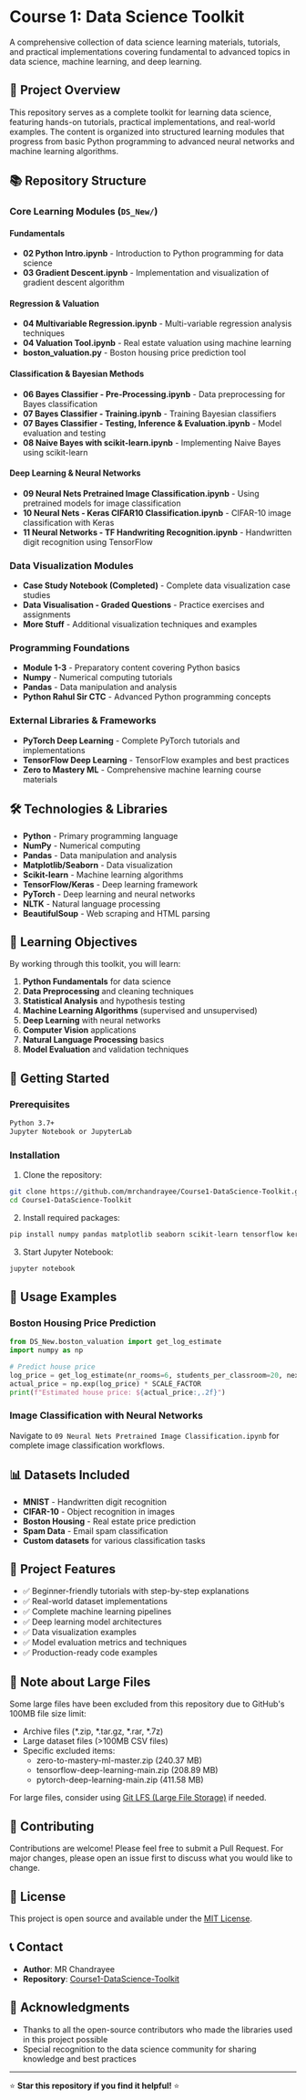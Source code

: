# Course 1: Data Science Toolkit

A comprehensive collection of data science learning materials, tutorials, and practical implementations covering fundamental to advanced topics in data science, machine learning, and deep learning.

## 🚀 Project Overview

This repository serves as a complete toolkit for learning data science, featuring hands-on tutorials, practical implementations, and real-world examples. The content is organized into structured learning modules that progress from basic Python programming to advanced neural networks and machine learning algorithms.

## 📚 Repository Structure

### Core Learning Modules (`DS_New/`)

#### **Fundamentals**
- **02 Python Intro.ipynb** - Introduction to Python programming for data science
- **03 Gradient Descent.ipynb** - Implementation and visualization of gradient descent algorithm

#### **Regression & Valuation**
- **04 Multivariable Regression.ipynb** - Multi-variable regression analysis techniques
- **04 Valuation Tool.ipynb** - Real estate valuation using machine learning
- **boston_valuation.py** - Boston housing price prediction tool

#### **Classification & Bayesian Methods**
- **06 Bayes Classifier - Pre-Processing.ipynb** - Data preprocessing for Bayes classification
- **07 Bayes Classifier - Training.ipynb** - Training Bayesian classifiers
- **07 Bayes Classifier - Testing, Inference & Evaluation.ipynb** - Model evaluation and testing
- **08 Naive Bayes with scikit-learn.ipynb** - Implementing Naive Bayes using scikit-learn

#### **Deep Learning & Neural Networks**
- **09 Neural Nets Pretrained Image Classification.ipynb** - Using pretrained models for image classification
- **10 Neural Nets - Keras CIFAR10 Classification.ipynb** - CIFAR-10 image classification with Keras
- **11 Neural Networks - TF Handwriting Recognition.ipynb** - Handwritten digit recognition using TensorFlow

### Data Visualization Modules
- **Case Study Notebook (Completed)** - Complete data visualization case studies
- **Data Visualisation - Graded Questions** - Practice exercises and assignments
- **More Stuff** - Additional visualization techniques and examples

### Programming Foundations
- **Module 1-3** - Preparatory content covering Python basics
- **Numpy** - Numerical computing tutorials
- **Pandas** - Data manipulation and analysis
- **Python Rahul Sir CTC** - Advanced Python programming concepts

### External Libraries & Frameworks
- **PyTorch Deep Learning** - Complete PyTorch tutorials and implementations
- **TensorFlow Deep Learning** - TensorFlow examples and best practices
- **Zero to Mastery ML** - Comprehensive machine learning course materials

## 🛠️ Technologies & Libraries

- **Python** - Primary programming language
- **NumPy** - Numerical computing
- **Pandas** - Data manipulation and analysis
- **Matplotlib/Seaborn** - Data visualization
- **Scikit-learn** - Machine learning algorithms
- **TensorFlow/Keras** - Deep learning framework
- **PyTorch** - Deep learning and neural networks
- **NLTK** - Natural language processing
- **BeautifulSoup** - Web scraping and HTML parsing

## 🎯 Learning Objectives

By working through this toolkit, you will learn:

1. **Python Fundamentals** for data science
2. **Data Preprocessing** and cleaning techniques
3. **Statistical Analysis** and hypothesis testing
4. **Machine Learning Algorithms** (supervised and unsupervised)
5. **Deep Learning** with neural networks
6. **Computer Vision** applications
7. **Natural Language Processing** basics
8. **Model Evaluation** and validation techniques

## 🚦 Getting Started

### Prerequisites
```bash
Python 3.7+
Jupyter Notebook or JupyterLab
```

### Installation
1. Clone the repository:
```bash
git clone https://github.com/mrchandrayee/Course1-DataScience-Toolkit.git
cd Course1-DataScience-Toolkit
```

2. Install required packages:
```bash
pip install numpy pandas matplotlib seaborn scikit-learn tensorflow keras torch nltk beautifulsoup4 wordcloud pillow
```

3. Start Jupyter Notebook:
```bash
jupyter notebook
```

## 📖 Usage Examples

### Boston Housing Price Prediction
```python
from DS_New.boston_valuation import get_log_estimate
import numpy as np

# Predict house price
log_price = get_log_estimate(nr_rooms=6, students_per_classroom=20, next_to_river=True)
actual_price = np.exp(log_price) * SCALE_FACTOR
print(f"Estimated house price: ${actual_price:,.2f}")
```

### Image Classification with Neural Networks
Navigate to `09 Neural Nets Pretrained Image Classification.ipynb` for complete image classification workflows.

## 📊 Datasets Included

- **MNIST** - Handwritten digit recognition
- **CIFAR-10** - Object recognition in images
- **Boston Housing** - Real estate price prediction
- **Spam Data** - Email spam classification
- **Custom datasets** for various classification tasks

## 🔧 Project Features

- ✅ Beginner-friendly tutorials with step-by-step explanations
- ✅ Real-world dataset implementations
- ✅ Complete machine learning pipelines
- ✅ Deep learning model architectures
- ✅ Data visualization examples
- ✅ Model evaluation metrics and techniques
- ✅ Production-ready code examples

## 📁 Note about Large Files

Some large files have been excluded from this repository due to GitHub's 100MB file size limit:

- Archive files (*.zip, *.tar.gz, *.rar, *.7z)
- Large dataset files (>100MB CSV files)
- Specific excluded items:
  - zero-to-mastery-ml-master.zip (240.37 MB)
  - tensorflow-deep-learning-main.zip (208.89 MB) 
  - pytorch-deep-learning-main.zip (411.58 MB)

For large files, consider using [Git LFS (Large File Storage)](https://git-lfs.github.com/) if needed.

## 🤝 Contributing

Contributions are welcome! Please feel free to submit a Pull Request. For major changes, please open an issue first to discuss what you would like to change.

## 📄 License

This project is open source and available under the [MIT License](LICENSE).

## 📞 Contact

- **Author**: MR Chandrayee
- **Repository**: [Course1-DataScience-Toolkit](https://github.com/mrchandrayee/Course1-DataScience-Toolkit)

## 🌟 Acknowledgments

- Thanks to all the open-source contributors who made the libraries used in this project possible
- Special recognition to the data science community for sharing knowledge and best practices

---

⭐ **Star this repository if you find it helpful!** ⭐
